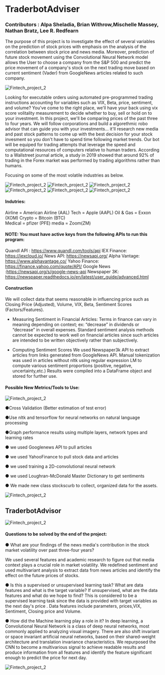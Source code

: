 # **TraderbotAdviser**

### **Contributors : Alpa Sheladia, Brian Withrow,Mischelle Massey, Nathan Bratz, Lee R. Redfearn**
                                           


The purpose of this project is to investigate the effect of several variables on the prediction of stock prices with emphasis on the analysis of the correlation between stock price and news media. Moreover, prediction of future stock movement using the Convolutional Neural Network model allows the User to choose a company from the S&P 500 and predict the price movement of a company's stock on the next trading move based on current sentiment (Vader) from GoogleNews articles related to such company.


![Fintech_project_2](Images/Robo-Advisors.png)

Looking for executable orders using automated pre-programmed trading instructions accounting for variables such as VIX, Beta, price, sentiment, and volume?
You've come to the right place, we'll have your back using vix score volitality measurement to decide whether to buy, sell or hold on to your investment. In this project, we'll be comparing prices of the past three to four years. We will follow corporations and build a algorethmic robo advisor that can guide you with your investments... it'll research new media and past stock patterns to come up with the best decision for your stock invesment so you don't have to spend time following market trends. Our bot will be equiped for trading attempts that leverage the speed and computational resources of computers relative to human traders. According to a Wallstreet journal article, a study in 2019 showed that around 92% of trading in the Forex market was performed by trading algorithms rather than humans.

Focusing on some of the most volatile industries as below. 

![Fintech_project_2](Images/Americanairline.png)
![Fintech_project_2](Images/Apple.png)
![Fintech_project_2](Images/xom.png)
![Fintech_project_2](Images/BTC.png) 
![Fintech_project_2](Images/pfe.png)
![Fintech_project_2](Images/download.png)



#### **Indutries:**

Airline = American Airline (AAL)
Tech = Apple (AAPL)
Oil & Gas = Exxon (XOM)
Crypto = Bitcoin (BTC)  
Medical = pfizer (PFE)
media = Zoom(ZM)

#### NOTE: You must have active keys from the following APIs to run this program:

   Quandl API : https://www.quandl.com/tools/api
  IEX Finance: https://iexcloud.io/
  News API: https://newsapi.org/
  Alpha Vantage: https://www.alphavantage.co/
  Yahoo Finance: https://finance.yahoo.com/quote/API/
  Google News :https://newsapi.org/s/google-news-api
  Newspaper 3K: https://newspaper.readthedocs.io/en/latest/user_guide/advanced.html
  
#### **Construction**

We will collect data that seems reasonable in influencing price such as Closing Price (Adjusted), Volume, VIX, Beta, Sentiment Scores (Factors/Features). 

* Measuring Sentiment in Financial Articles:
Terms in finance can vary in meaning depending on context; ex: “decrease” in dividends or “decrease” in overall expenses.
Standard sentiment analysis methods cannot be expected to work well on financial articles since such articles are intended to be written objectively rather than subjectively.

* Computing Sentiment Scores
We used Newspaper3k API to extract articles from links generated from GoogleNews API. Manual tokenization was used in articles without nltk using regular expression
LM to compute various sentiment proportions (positive, negative, uncertainty,etc.) Results were compiled into a DataFrame object and stored for further use.



#### **Possible New Metrics/Tools to Use:**

![Fintech_project_2](Images/Stock_Market_Numbers_Concept.png)

●Cross Validation (Better estimation of test error)

●Use nltk and tensorflow for neural networks on natural language processing

●Graph performance results using multiple layers, ​network types​ and ​learning rates

● we used Googlenews API to pull articles

● we used YahooFinance to pull stock data and articles

● we used training a 2D-convolutional neural network

● we used Loughran-McDonald Master Dictionary to get sentiments 

● We made new class stockscurb to collect, organized data for the assets.



![Fintech_project_2](Images/sa-cummalative-returns.png)




## **TraderbotAdvisor** 

![Fintech_project_2](Images/FAB-robo-072916-adobe.png)
 



#### **Questions to be solved by the end of the project:**

● What are your findings of the news media's contribution in the stock market volatility over past three-four years?

We used several features and academic research to figure out that media context plays a crucial role in market volatility. We redefined sentiment and used multivariant analysis to extract data from news articles and identify the effect on the future prices of stocks.
 

● Is this a supervised or unsupervised learning task? What are data features and what is the target variable? If unsupervised, what are the data features and what do we hope to find?
 This is considered to be a supervised learning task since the data is provided with target variables as the next day's price . Data features include parameters, prices,VIX, Sentiment, Closing price and Volume. 


● How did the Machine learning play a role in it?
In deep learning, a Convolutional Neural Network is a class of deep neural networks, most commonly applied to analyzing visual imagery. There are also shift invariant or space invariant artificial neural networks, based on their shared-weight architecture and translation invariance characteristics. We repurposed the CNN to become a multivarious signal to achieve readable results and produce information from all features and identify the feature significant enough to predict the price for next day. 

![Fintech_project_2](Images/Stock_Cyborg-Dabbing.png)

 
